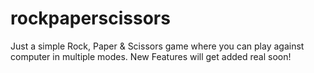 # rockpaperscissors
Just a simple Rock, Paper &amp; Scissors game where you can play against computer in multiple modes. New Features will get added real soon!
